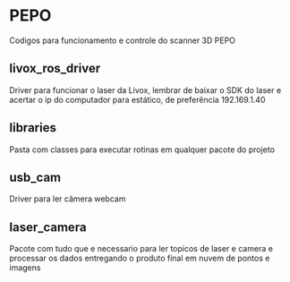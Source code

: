 # PEPO
Codigos para funcionamento e controle do scanner 3D PEPO

## livox_ros_driver
Driver para funcionar o laser da Livox, lembrar de baixar o SDK do laser e acertar o ip do computador para estático, de preferência 192.169.1.40

## libraries
Pasta com classes para executar rotinas em qualquer pacote do projeto

## usb_cam
Driver para ler câmera webcam

## laser_camera
Pacote com tudo que e necessario para ler topicos de laser e camera e processar os dados entregando o produto final em nuvem de pontos e imagens
